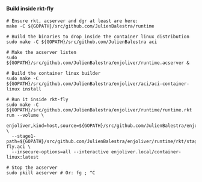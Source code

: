 #### Build inside rkt-fly

    # Ensure rkt, acserver and dgr at least are here:
    make -C ${GOPATH}/src/github.com/JulienBalestra/runtime
    
    # Build the binaries to drop inside the container linux distribution
    sudo make -C ${GOPATH}/src/github.com/JulienBalestra aci
    
    # Make the acserver listen
    sudo ${GOPATH}/src/github.com/JulienBalestra/enjoliver/runtime.acserver &
    
    # Build the container linux builder
    sudo make -C ${GOPATH}/src/github.com/JulienBalestra/enjoliver/aci/aci-container-linux install
    
    # Run it inside rkt-fly
    sudo make -C ${GOPATH}/src/github.com/JulienBalestra/enjoliver/runtime/runtime.rkt run --volume \
      enjoliver,kind=host,source=${GOPATH}/src/github.com/JulienBalestra/enjoliver,readOnly=false \
      --stage1-path=${GOPATH}/src/github.com/JulienBalestra/enjoliver/runtime/rkt/stage1-fly.aci \
      --insecure-options=all --interactive enjoliver.local/container-linux:latest
    
    # Stop the acserver
    sudo pkill acserver # Or: fg ; ^C    
     